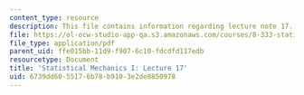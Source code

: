 ```yaml
---
content_type: resource
description: This file contains information regarding lecture note 17.
file: https://ol-ocw-studio-app-qa.s3.amazonaws.com/courses/8-333-statistical-mechanics-i-statistical-mechanics-of-particles-fall-2013/6739dd6055176b78b9103e2de8850978_MIT8_333F13_Lec17.pdf
file_type: application/pdf
parent_uid: ffe015bb-11d9-f907-6c10-fdcdfd117edb
resourcetype: Document
title: 'Statistical Mechanics I: Lecture 17'
uid: 6739dd60-5517-6b78-b910-3e2de8850978
---
```

